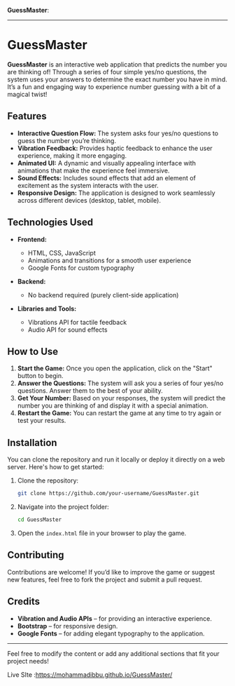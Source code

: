 **GuessMaster**:

---

# **GuessMaster**

**GuessMaster** is an interactive web application that predicts the number you are thinking of! Through a series of four simple yes/no questions, the system uses your answers to determine the exact number you have in mind. It’s a fun and engaging way to experience number guessing with a bit of a magical twist!

## **Features**
- **Interactive Question Flow:** The system asks four yes/no questions to guess the number you’re thinking.
- **Vibration Feedback:** Provides haptic feedback to enhance the user experience, making it more engaging.
- **Animated UI:** A dynamic and visually appealing interface with animations that make the experience feel immersive.
- **Sound Effects:** Includes sound effects that add an element of excitement as the system interacts with the user.
- **Responsive Design:** The application is designed to work seamlessly across different devices (desktop, tablet, mobile).

## **Technologies Used**
- **Frontend:**
  - HTML, CSS, JavaScript
  - Animations and transitions for a smooth user experience
  - Google Fonts for custom typography
  
- **Backend:**
  - No backend required (purely client-side application)

- **Libraries and Tools:**
  - Vibrations API for tactile feedback
  - Audio API for sound effects

## **How to Use**
1. **Start the Game:** Once you open the application, click on the "Start" button to begin.
2. **Answer the Questions:** The system will ask you a series of four yes/no questions. Answer them to the best of your ability.
3. **Get Your Number:** Based on your responses, the system will predict the number you are thinking of and display it with a special animation.
4. **Restart the Game:** You can restart the game at any time to try again or test your results.

## **Installation**

You can clone the repository and run it locally or deploy it directly on a web server. Here's how to get started:

1. Clone the repository:
   ```bash
   git clone https://github.com/your-username/GuessMaster.git
   ```
2. Navigate into the project folder:
   ```bash
   cd GuessMaster
   ```
3. Open the `index.html` file in your browser to play the game.

## **Contributing**

Contributions are welcome! If you’d like to improve the game or suggest new features, feel free to fork the project and submit a pull request.

## **Credits**
- **Vibration and Audio APIs** – for providing an interactive experience.
- **Bootstrap** – for responsive design.
- **Google Fonts** – for adding elegant typography to the application.


---

Feel free to modify the content or add any additional sections that fit your project needs!


Live SIte :https://mohammadibbu.github.io/GuessMaster/
